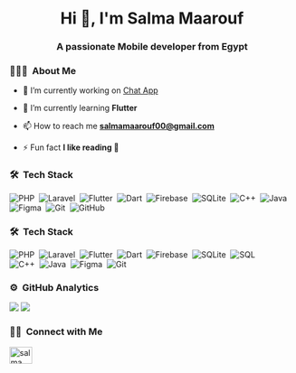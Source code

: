 <h1 align="center">Hi 👋, I'm Salma Maarouf</h1>
<h3 align="center">A passionate Mobile developer from Egypt</h3>


### 👨🏻‍💻 &nbsp;About Me
- 🔭 I’m currently working on [Chat App](https://github.com/SalmaW/chat_app)

- 🌱 I’m currently learning **Flutter**

- 📫 How to reach me **salmamaarouf00@gmail.com**

- ⚡ Fun fact **I like reading 📖**


### 🛠 &nbsp;Tech Stack

![PHP](https://img.shields.io/badge/-PHP-05122A?style=flat&logo=php)&nbsp;
![Laravel](https://img.shields.io/badge/-Laravel-05122A?style=flat&logo=laravel)&nbsp;
![Flutter](https://img.shields.io/badge/-Flutter-05122A?style=flat&logo=flutter)&nbsp;
![Dart](https://img.shields.io/badge/-Dart-05122A?style=flat&logo=dart)&nbsp;
![Firebase](https://img.shields.io/badge/-Firebase-05122A?style=flat&logo=firebase)&nbsp;
![SQLite](https://img.shields.io/badge/-SQLite-05122A?style=flat&logo=sqlite)&nbsp;
![C++](https://img.shields.io/badge/-C++-05122A?style=flat&logo=c%2B%2B&logoColor=00599C)&nbsp;
![Java](https://img.shields.io/badge/-Java-05122A?style=flat&logo=java&logoColor=FFA518)&nbsp;
![Figma](https://img.shields.io/badge/-Figma-05122A?style=flat&logo=figma)&nbsp;
![Git](https://img.shields.io/badge/-Git-05122A?style=flat&logo=git)&nbsp;
![GitHub](https://img.shields.io/badge/-GitHub-05122A?style=flat&logo=github)&nbsp;

### 🛠 &nbsp;Tech Stack

![PHP](https://img.shields.io/badge/-PHP-05122A?style=for-the-badge&logo=php)&nbsp;
![Laravel](https://img.shields.io/badge/-Laravel-05122A?style=for-the-badge&logo=laravel)&nbsp;
![Flutter](https://img.shields.io/badge/-Flutter-05122A?style=for-the-badge&logo=flutter)&nbsp;
![Dart](https://img.shields.io/badge/-Dart-05122A?style=for-the-badge&logo=dart)&nbsp;
![Firebase](https://img.shields.io/badge/-Firebase-05122A?style=for-the-badge&logo=firebase)&nbsp;
![SQLite](https://img.shields.io/badge/-SQLite-05122A?style=for-the-badge&logo=sqlite)&nbsp;
![SQL](https://img.shields.io/badge/-SQL-05122A?style=for-the-badge&logo=database&logoColor=blue)\
![C++](https://img.shields.io/badge/-C++-05122A?style=for-the-badge&logo=c%2B%2B&logoColor=00599C)&nbsp;
![Java](https://img.shields.io/badge/-Java-05122A?style=for-the-badge&logo=java&logoColor=FFA518)&nbsp;
![Figma](https://img.shields.io/badge/-Figma-05122A?style=for-the-badge&logo=figma)&nbsp;
![Git](https://img.shields.io/badge/-Git-05122A?style=for-the-badge&logo=git)&nbsp;




### ⚙️ &nbsp;GitHub Analytics
[![](https://github-readme-stats.vercel.app/api/top-langs?username=salmaw&show_icons=true&locale=en&layout=compact)](https://github.com/SalmaW)
[![](https://github-readme-streak-stats.herokuapp.com/?user=salmaw&)](https://github.com/Elanza-48)


### 🤝🏻 &nbsp;Connect with Me
<p align="left">
<a href="www.linkedin.com/in/salma-maarouf" target="blank"><img align="center" src="https://raw.githubusercontent.com/rahuldkjain/github-profile-readme-generator/master/src/images/icons/Social/linked-in-alt.svg" alt="salma maarouf" height="30" width="40" /></a>
</p>

